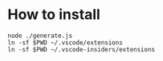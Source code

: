 # How to install

	node ./generate.js
	ln -sf $PWD ~/.vscode/extensions
	ln -sf $PWD ~/.vscode-insiders/extensions
